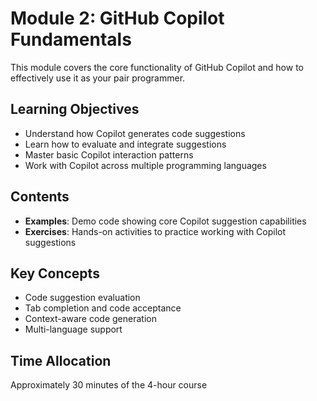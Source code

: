 # Module 2: GitHub Copilot Fundamentals

This module covers the core functionality of GitHub Copilot and how to effectively use it as your pair programmer.

## Learning Objectives
- Understand how Copilot generates code suggestions
- Learn how to evaluate and integrate suggestions
- Master basic Copilot interaction patterns
- Work with Copilot across multiple programming languages

## Contents
- **Examples**: Demo code showing core Copilot suggestion capabilities
- **Exercises**: Hands-on activities to practice working with Copilot suggestions

## Key Concepts
- Code suggestion evaluation
- Tab completion and code acceptance
- Context-aware code generation
- Multi-language support

## Time Allocation
Approximately 30 minutes of the 4-hour course 